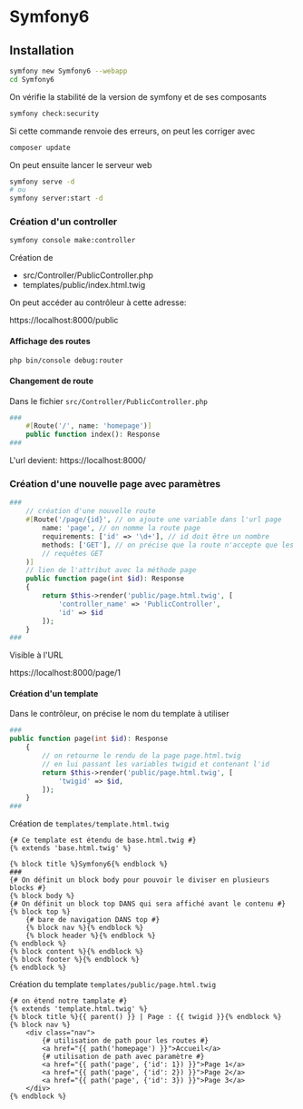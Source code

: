 # Symfony6

## Installation

```bash
symfony new Symfony6 --webapp
cd Symfony6
```

On vérifie la stabilité de la version de symfony et de ses composants

```bash
symfony check:security
```

Si cette commande renvoie des erreurs, on peut les corriger avec
    
```bash
composer update
```

On peut ensuite lancer le serveur web

```bash
symfony serve -d
# ou
symfony server:start -d
```

### Création d'un controller

```bash
symfony console make:controller
```

Création de
- src/Controller/PublicController.php
- templates/public/index.html.twig

On peut accéder au contrôleur à cette adresse: 

https://localhost:8000/public

#### Affichage des routes

```bash
php bin/console debug:router
```

#### Changement de route

Dans le fichier `src/Controller/PublicController.php`

```php  
###
    #[Route('/', name: 'homepage')]
    public function index(): Response
###
```

L'url devient: https://localhost:8000/

### Création d'une nouvelle page avec paramètres

```php
###
    // création d'une nouvelle route
    #[Route('/page/{id}', // on ajoute une variable dans l'url page
        name: 'page', // on nomme la route page
        requirements: ['id' => '\d+'], // id doit être un nombre
        methods: ['GET'], // on précise que la route n'accepte que les
        // requêtes GET
    )]
    // lien de l'attribut avec la méthode page
    public function page(int $id): Response
    {
        return $this->render('public/page.html.twig', [
            'controller_name' => 'PublicController',
            'id' => $id
        ]);
    }
###
```

Visible à l'URL

https://localhost:8000/page/1

#### Création d'un template

Dans le contrôleur, on précise le nom du template à utiliser

```php
###
public function page(int $id): Response
    {
        // on retourne le rendu de la page page.html.twig
        // en lui passant les variables twigid et contenant l'id
        return $this->render('public/page.html.twig', [
            'twigid' => $id,
        ]);
    }
###
```

Création de `templates/template.html.twig`

```twig
{# Ce template est étendu de base.html.twig #}
{% extends 'base.html.twig' %}

{% block title %}Symfony6{% endblock %}
###
{# On définit un block body pour pouvoir le diviser en plusieurs blocks #}
{% block body %}
{# On définit un block top DANS qui sera affiché avant le contenu #}
{% block top %}
    {# bare de navigation DANS top #}
    {% block nav %}{% endblock %}
    {% block header %}{% endblock %}
{% endblock %}
{% block content %}{% endblock %}
{% block footer %}{% endblock %}
{% endblock %}
```

Création du template `templates/public/page.html.twig`

```twig
{# on étend notre tamplate #}
{% extends 'template.html.twig' %}
{% block title %}{{ parent() }} | Page : {{ twigid }}{% endblock %}
{% block nav %}
    <div class="nav">
        {# utilisation de path pour les routes #}
        <a href="{{ path('homepage') }}">Accueil</a>
        {# utilisation de path avec paramètre #}
        <a href="{{ path('page', {'id': 1}) }}">Page 1</a>
        <a href="{{ path('page', {'id': 2}) }}">Page 2</a>
        <a href="{{ path('page', {'id': 3}) }}">Page 3</a>
    </div>
{% endblock %}
```